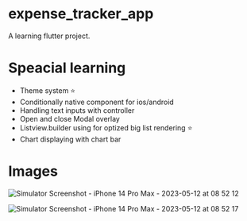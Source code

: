 # expense_tracker_app

A learning flutter project.

# Speacial learning

-  Theme system ⭐️
-  Conditionally native component for ios/android
-  Handling text inputs with controller
-  Open and close Modal overlay
-  Listview.builder using for optized big list rendering ⭐️
-  Chart displaying with chart bar


# Images

![Simulator Screenshot - iPhone 14 Pro Max - 2023-05-12 at 08 52 12](https://github.com/Udit8158/expense_tracker_app/assets/88493369/32f128ec-fc82-42a0-b5f0-9bc8dc9fa036)

![Simulator Screenshot - iPhone 14 Pro Max - 2023-05-12 at 08 52 17](https://github.com/Udit8158/expense_tracker_app/assets/88493369/21f6e48c-6bdb-4639-93dc-6c1da2f772b4)



